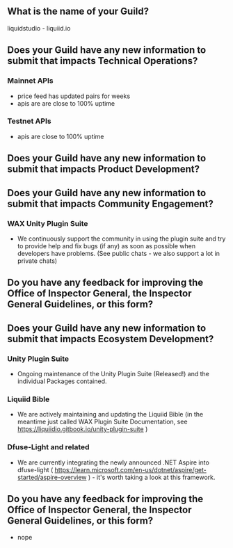 ## What is the name of your Guild?

liquidstudio - liquiid.io

## Does your Guild have any new information to submit that impacts Technical Operations?

### Mainnet APIs
- price feed has updated pairs for weeks
- apis are are close to 100% uptime

### Testnet APIs

- apis are close to 100% uptime

## Does your Guild have any new information to submit that impacts Product Development?

## Does your Guild have any new information to submit that impacts Community Engagement?

### WAX Unity Plugin Suite

- We continuously support the community in using the plugin suite and try to provide help and fix bugs (if any) as soon as possible when developers have problems. (See public chats - we also support a lot in private chats)

## Do you have any feedback for improving the Office of Inspector General, the Inspector General Guidelines, or this form?

## Does your Guild have any new information to submit that impacts Ecosystem Development?

### Unity Plugin Suite
- Ongoing maintenance of the Unity Plugin Suite (Released!) and the individual Packages contained.

### Liquiid Bible

- We are actively maintaining and updating the Liquiid Bible (in the meantime just called WAX Plugin Suite Documentation, see https://liquiidio.gitbook.io/unity-plugin-suite )

### Dfuse-Light and related

- We are currently integrating the newly announced .NET Aspire into dfuse-light ( https://learn.microsoft.com/en-us/dotnet/aspire/get-started/aspire-overview ) - it's worth taking a look at this framework.

## Do you have any feedback for improving the Office of Inspector General, the Inspector General Guidelines, or this form?
- nope
